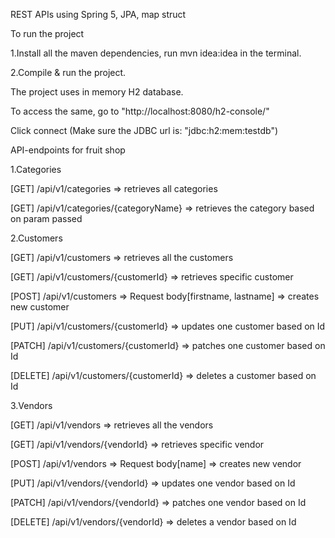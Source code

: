 REST APIs using Spring 5, JPA, map struct

To run the project 

1.Install all the maven dependencies, run  mvn idea:idea in the terminal.

2.Compile & run the project.



The project uses in memory H2 database. 

To access the same, go to "http://localhost:8080/h2-console/"

Click connect (Make sure the JDBC url is: "jdbc:h2:mem:testdb")

API-endpoints for fruit shop

1.Categories

[GET] /api/v1/categories => retrieves all categories

[GET] /api/v1/categories/{categoryName} => retrieves the category based on param passed

2.Customers

[GET] /api/v1/customers => retrieves all the customers

[GET] /api/v1/customers/{customerId} => retrieves specific customer

[POST]   /api/v1/customers => Request body[firstname, lastname] => creates new customer

[PUT]    /api/v1/customers/{customerId} => updates one customer based on Id

[PATCH]  /api/v1/customers/{customerId} => patches one customer based on Id

[DELETE] /api/v1/customers/{customerId} => deletes a customer based on Id

3.Vendors

[GET] /api/v1/vendors => retrieves all the vendors

[GET] /api/v1/vendors/{vendorId} => retrieves specific vendor

[POST]   /api/v1/vendors => Request body[name] => creates new vendor

[PUT]    /api/v1/vendors/{vendorId} => updates one vendor based on Id

[PATCH]  /api/v1/vendors/{vendorId} => patches one vendor based on Id

[DELETE] /api/v1/vendors/{vendorId} => deletes a vendor based on Id




